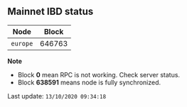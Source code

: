 ## **Mainnet** IBD status


Node | Block
--- | ---
`europe` | 646763


**Note**
* Block **0** mean RPC is not working. Check server status.
* Block **638591** means node is fully synchronized.


Last update: `13/10/2020 09:34:18`
